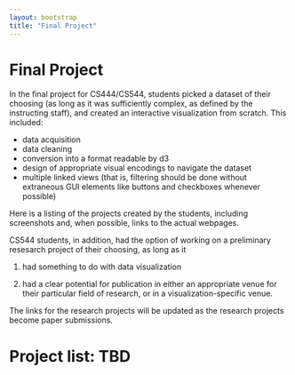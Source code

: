 ```yaml
---
layout: bootstrap
title: "Final Project"
---
```


# Final Project

In the final project for CS444/CS544, students picked a dataset of
their choosing (as long as it was sufficiently complex, as defined by
the instructing staff), and created an interactive visualization from
scratch. This included:

- data acquisition
- data cleaning
- conversion into a format readable by d3
- design of appropriate visual encodings to navigate the dataset
- multiple linked views (that is, filtering should be done without
  extraneous GUI elements like buttons and checkboxes whenever
  possible)

Here is a listing of the projects created by the students, including
screenshots and, when possible, links to the actual webpages.

CS544 students, in addition, had the option of working on a
preliminary resesarch project of their choosing, as long as it

1) had something to do with data visualization

2) had a clear potential for publication in either an appropriate
venue for their particular field of research, or in a
visualization-specific venue.

The links for the research projects will be updated as the research
projects become paper submissions.

# Project list: TBD

